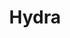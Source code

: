 ---
template: TermDetailPage
title: Hydra
description: A layer 2 scalibility solution for the Cardano blockchain.
aliases: hydra, layer 2, cardano scaling, cardano layer 2
keywords: hydra, layer 2, scalibility
identities: 
    - slug: /identities/wael-ivie
      role: author
---